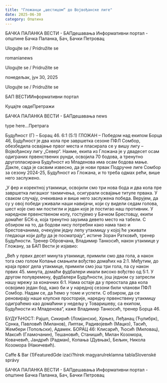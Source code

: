 ```yaml
---
title: "Гложанци „шестицом“ до Војвођанске лиге"
date: 2025-06-30
category: Општина
---
```


БАЧКА ПАЛАНКА ВЕСТИ - БАПдешавања Информативни портал - општине Бачка Паланка, Бач, Бачки Петровац

Ulogujte se / Pridružite se

romanianews

Ulogujte se / Pridružite se

понедељак, јун 30, 2025

Ulogujte se / Pridružite se

БАП ВЕСТИИнформативни портал

Куцајте овдеПретражи

БАЧКА ПАЛАНКА ВЕСТИ - БАПдешавања news

type here...Претрага

Будућност (Г) – Борац 46. 6:1 (5:1)
ГЛОЖАН – Победом над екипом Борца 46, Будућност је два кола пре завршетка сезоне ПФЛ Сомбор, обезбедила освајање првог места и пласирала се у вишу лигу – Војвођанску лигу „Север“. Наиме, екипа из Гложана је у двадесет осам одиграних првенствених рунди, освојила 70 бодова, а тренутно другопласирана Будућност из Младенова има осам бодова мање. Дакле, сада је сасвим извесно, да је нови првак Подручне лиге Сомбор за сезону 2024-25, Будућност из Гложана, и то треба одмах рећи, више него заслужено.

„У фер и коректној утакмици, освојили смо три нова бода и два кола пре завршетка лигашког такмичења, осигурали освајање титуле првака. У сваком случају, очекивана и више него заслужена победа. Верујем, да су у овој победи уживали наши навијачи, који су видели седам голова, шест које смо ми постигли и један које је постигао наш противник. У наредном првенственом колу, гостујемо у Бачком Брестовцу, екипи домаћег БСК-а, која тренутно заузима девето место на табели. С обзиром на то, да бодови нису потребни како нама тако и Брестовчанима, очекујем једну лепу утакмицу у којој ће уживати гледаоци који дођу да је посматрају“, истиче Зоран Ратковић, тренер Будућности.
Тренер Обровчана, Владимир Танкосић, након утакмице у Гложану, за БАП Вести је изјавио:


„Већ у првих десет минута утакмице, примили смо два гола, а након тога смо голом Копање смањили вођство домаћих на 2:1. Међутим, до краја првог дела утакмице, примили смо још три гола, па су након првих 45. минута, домаћи фудбалери имали високо вођство од 5:1. У другом полувремену, фудбалери Будућности, још једном су затресли нашу мрежу за коначних 6:1. Нама остаје да у преостала два кола освојимо један бод, како би и у наредној сезони били чланови ПФЛ Сомбор. Надам се, да ћемо у томе и успети. С обзиром, да се реновирају наше клупске просторије, наредну првенствену утакмицу одиграћемо као домаћини у недељу у Товаришеву, са екипом, Будућности из Младенова“, каже Владимир Танкосић, тренер Борца 46.


БУДУЋНОСТ: Рајшп, Сикирић (Ломјански), Хрњез, Леђанац (Ћулибрк), Срнка, Павловић (Миланов), Липтак, Радивојевић (Мацко), Тасић, Жембери (Топољски), Адамек.
БОРАЦ 46: Клисарић, Ћосић (Миловац), Максић (Гламочанин), Тешановић, Станишић, Милан Козомора, Ковачевић, Јандрић (Радман), Копања (Дувњак), Бељин, Никола Козомора (Накичевић).

Caffe & Bar (1)FeaturedGde izaći?hírek magyarulreklamna tablaSlovenské správy

БАЧКА ПАЛАНКА ВЕСТИ - БАПдешавања Информативни портал - општине Бачка Паланка, Бач, Бачки Петровац

